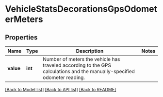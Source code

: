 # VehicleStatsDecorationsGpsOdometerMeters

## Properties
Name | Type | Description | Notes
------------ | ------------- | ------------- | -------------
**value** | **int** | Number of meters the vehicle has traveled according to the GPS calculations and the manually-specified odometer reading. | 

[[Back to Model list]](../README.md#documentation-for-models) [[Back to API list]](../README.md#documentation-for-api-endpoints) [[Back to README]](../README.md)


